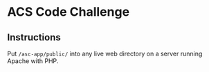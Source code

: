 # ACS Code Challenge

## Instructions


Put `/asc-app/public/` into any live web directory on a server running Apache with PHP.

